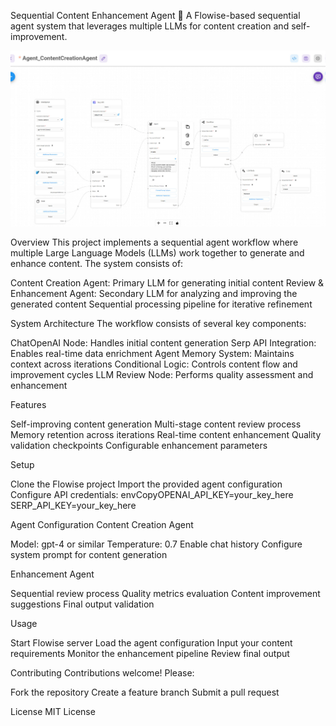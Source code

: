Sequential Content Enhancement Agent 🤖
A Flowise-based sequential agent system that leverages multiple LLMs for content creation and self-improvement.

![Workflow Overview](img/FlowiseSequentialAgent.jpg)

Overview
This project implements a sequential agent workflow where multiple Large Language Models (LLMs) work together to generate and enhance content. The system consists of:

Content Creation Agent: Primary LLM for generating initial content
Review & Enhancement Agent: Secondary LLM for analyzing and improving the generated content
Sequential processing pipeline for iterative refinement

System Architecture
The workflow consists of several key components:

ChatOpenAI Node: Handles initial content generation
Serp API Integration: Enables real-time data enrichment
Agent Memory System: Maintains context across iterations
Conditional Logic: Controls content flow and improvement cycles
LLM Review Node: Performs quality assessment and enhancement

Features

Self-improving content generation
Multi-stage content review process
Memory retention across iterations
Real-time content enhancement
Quality validation checkpoints
Configurable enhancement parameters

Setup

Clone the Flowise project
Import the provided agent configuration
Configure API credentials:
envCopyOPENAI_API_KEY=your_key_here
SERP_API_KEY=your_key_here


Agent Configuration
Content Creation Agent

Model: gpt-4 or similar
Temperature: 0.7
Enable chat history
Configure system prompt for content generation

Enhancement Agent

Sequential review process
Quality metrics evaluation
Content improvement suggestions
Final output validation

Usage

Start Flowise server
Load the agent configuration
Input your content requirements
Monitor the enhancement pipeline
Review final output

Contributing
Contributions welcome! Please:

Fork the repository
Create a feature branch
Submit a pull request

License
MIT License
